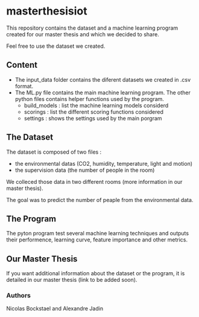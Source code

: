 # masterthesisiot

This repository contains the dataset and a machine learning program created for our master thesis and which we decided to share.

Feel free to use the dataset we created.

## Content

- The input_data folder contains the diferent datasets we created in .csv format.
- The ML.py file contains the main machine learning program.
The other python files contains helper functions used by the program.
    - build_models : list the machine learning models considerd
    - scorings : list the different scoring functions considered
    - settings : shows the settings used by the main porgram

## The Dataset

The dataset is composed of two files :
- the environmental datas (CO2, humidity, temperature, light and motion)
- the supervision data (the number of people in the room)

We colleced those data in two different rooms (more information in our master thesis).

The goal was to predict the number of peaple from the environmental data.


## The Program

The pyton program test several machine learning techniques and outputs their performence, learning curve, feature importance and other metrics.

## Our Master Thesis

If you want additional information about the dataset or the program, it is detailed in our master thesis (link to be added soon).

### Authors

Nicolas Bockstael and Alexandre Jadin